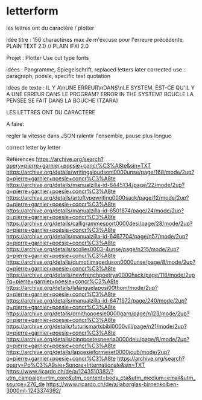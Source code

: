 # letterform
les lettres ont du caractère / plotter

idée titre : 
156 charactères max
Je m'éxcuse pour l'erreure précédente.
PLAIN TEXT 2.0 // PLAIN IFXI 2.0

Projet : Plotter
Use cut type fonts

idées : Pangramme, Spiegelschrift, replaced letters later corrected
use : paragraph, poésIe, specific text quotation

Idées de texte :
IL Y A\nUNE ERREUR\nDANS\nLE SYSTEM.
EST-CE QU'IL Y A UNE ERREUR DANS LE PROGRAM?
ERROR IN THE SYSTEM?
BOUCLE
LA PENSEE SE FAIT DANS LA BOUCHE (TZARA)

LES LETTRES ONT DU CARACTERE

A faire:

regler la vitesse dans JSON
ralentir l'ensemble, pause plus longue

correct letter by letter


Références
https://archive.org/search?query=pierre+garnier+poesie+concr%C3%A8te&sin=TXT
https://archive.org/details/writingaloudsoni0000unse/page/168/mode/2up?q=pierre+garnier+poesie+concr%C3%A8te
https://archive.org/details/manualzilla-id-6445134/page/22/mode/2up?q=pierre+garnier+poesie+concr%C3%A8te
https://archive.org/details/artoftypewriting0000sack/page/12/mode/2up?q=pierre+garnier+poesie+concr%C3%A8te
https://archive.org/details/manualzilla-id-6501874/page/24/mode/2up?q=pierre+garnier+poesie+concr%C3%A8te
https://archive.org/details/calligrammesport0000desi/page/28/mode/2up?q=pierre+garnier+poesie+concr%C3%A8te
https://archive.org/details/manualzilla-id-6467704/page/n57/mode/2up?q=pierre+garnier+poesie+concr%C3%A8te
https://archive.org/details/scolies0003-4unse/page/n215/mode/2up?q=pierre+garnier+poesie+concr%C3%A8te
https://archive.org/details/dumotlimageduson0000unse/page/8/mode/2up?q=pierre+garnier+poesie+concr%C3%A8te
https://archive.org/details/newfrenchpoetrya0000hack/page/116/mode/2up?q=pierre+garnier+poesie+concr%C3%A8te
https://archive.org/details/lalanguelaposi00thom/mode/2up?q=pierre+garnier+poesie+concr%C3%A8te
https://archive.org/details/manualzilla-id-6471972/page/240/mode/2up?q=pierre+garnier+poesie+concr%C3%A8te
https://archive.org/details/ornithopoesie0000garn/page/n123/mode/2up?q=pierre+garnier+poesie+concr%C3%A8te
https://archive.org/details/futurismartsbibl0000vill/page/n21/mode/2up?q=pierre+garnier+poesie+concr%C3%A8te
https://archive.org/details/cinqpoetesneerla0000delu/page/8/mode/2up?q=pierre+garnier+poesie+concr%C3%A8te
https://archive.org/details/lapoesieformeset0000joub/mode/2up?q=pierre+garnier+poesie+concr%C3%A8te
https://archive.org/search?query=Po%C3%A9sie+Sonore+Internationale&sin=TXT
https://www.ricardo.ch/de/a/1243510382/?utm_campaign=rtm_core&utm_content=body_cta&utm_medium=email&utm_source=276_de
https://www.ricardo.ch/de/a/laborglas-birnenkolben-3000ml-1243374392/
